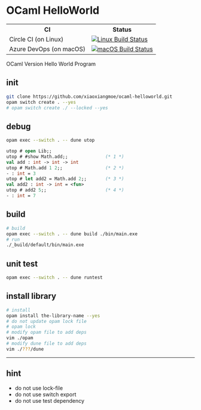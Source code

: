 # OCaml HelloWorld

<table>
  <tr>
    <th>CI</th>
    <th>Status</th>
  </tr>
  <tr>
    <td>Circle CI (on Linux)</td>
    <td>
      <a href="https://circleci.com/gh/xiaoxiangmoe/ocaml-helloworld">
        <img
          src="https://img.shields.io/circleci/project/github/xiaoxiangmoe/ocaml-helloworld.svg"
          alt="Linux Build Status"
        />
      </a>
    </td>
  </tr>
  <tr>
    <td>Azure DevOps (on macOS)</td>
    <td>
      <a href="https://dev.azure.com/xiaoxiangmoe/ocaml-helloworld/_build/latest?definitionId=1?branchName=master">
        <img
          src="https://img.shields.io/azure-devops/build/xiaoxiangmoe/ocaml-helloworld/1.svg"
          alt="macOS Build Status"
        />
      </a>
    </td>
  </tr>
</table>

OCaml Version Hello World Program

## init

```sh
git clone https://github.com/xiaoxiangmoe/ocaml-helloworld.git
opam switch create . --yes
# opam switch create ./ --locked --yes
```

## debug

```sh
opam exec --switch . -- dune utop
```

```ocaml
utop # open Lib;;
utop # #show Math.add;;              (* 1 *)
val add : int -> int -> int
utop # Math.add 1 2;;                (* 2 *)
- : int = 3
utop # let add2 = Math.add 2;;       (* 3 *)
val add2 : int -> int = <fun>
utop # add2 5;;                      (* 4 *)
- : int = 7
```

## build

```sh
# build
opam exec --switch . -- dune build ./bin/main.exe
# run
./_build/default/bin/main.exe
```

## unit test

```sh
opam exec --switch . -- dune runtest
```

## install library

```sh
# install
opam install the-library-name --yes
# do not update opam lock file
# opam lock
# modify opam file to add deps
vim ./opam
# modify dune file to add deps
vim ./???/dune
```

---

## hint

- do not use lock-file
- do not use switch export
- do not use test dependency
